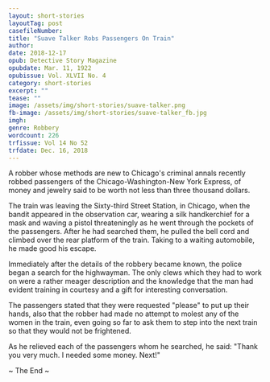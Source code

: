 ```yaml
---
layout: short-stories
layoutTag: post
casefileNumber: 
title: "Suave Talker Robs Passengers On Train"
author: 
date: 2018-12-17
opub: Detective Story Magazine 
opubdate: Mar. 11, 1922
opubissue: Vol. XLVII No. 4
category: short-stories
excerpt: ""
tease: ""
image: /assets/img/short-stories/suave-talker.png
fb-image: /assets/img/short-stories/suave-talker_fb.jpg
imgh: 
genre: Robbery 
wordcount: 226 
trfissue: Vol 14 No 52
trfdate: Dec. 16, 2018
---
```


A robber whose methods are new to Chicago's criminal annals recently robbed passengers of the Chicago-Washington-New York Express, of money and jewelry said to be worth not less than three thousand dollars.

The train was leaving the Sixty-third Street Station, in Chicago, when the bandit appeared in the observation car, wearing a silk handkerchief for a mask and waving a pistol threateningly as he went through the pockets of the passengers. After he had searched them, he pulled the bell cord and climbed over the rear platform of the train. Taking to a waiting automobile, he made good his escape.

Immediately after the details of the robbery became known, the police began a search for the highwayman. The only clews which they had to work on were a rather meager description and the knowledge that the man had evident training in courtesy and a gift for interesting conversation.

The passengers stated that they were requested "please" to put up their hands, also that the robber had made no attempt to molest any of the women in the train, even going so far to ask them to step into the next train so that they would not be frightened.

As he relieved each of the passengers whom he searched, he said: "Thank you very much. I needed some money. Next!"

<p id="theend">~ The End ~</p>
